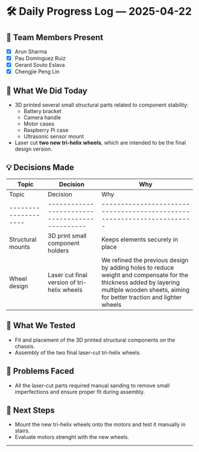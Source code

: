 # 🛠️ Daily Progress Log — 2025-04-22

## 👥 Team Members Present
- [x] Arun Sharma
- [x] Pau Domínguez Ruiz
- [x] Gerard Souto Eslava
- [x] Chengjie Peng Lin

## 🎯 What We Did Today
- 3D printed several small structural parts related to component stability:  
  - Battery bracket  
  - Camera handle  
  - Motor cases  
  - Raspberry Pi case  
  - Ultrasonic sensor mount  
- Laser cut **two new tri-helix wheels**, which are intended to be the final design version.

## 💡 Decisions Made
| Topic              | Decision                                     | Why                                                                 |
|--------------------|----------------------------------------------|----------------------------------------------------------------------|
| Topic              | Decision                                     | Why                                                                 |
|--------------------|----------------------------------------------|----------------------------------------------------------------------|
| Structural mounts  | 3D print small component holders             | Keeps elements securely in place                                    |
| Wheel design       | Laser cut final version of tri-helix wheels  | We refined the previous design by adding holes to reduce weight and compensate for the thickness added by layering multiple wooden sheets, aiming for better traction and lighter wheels |

## 🧪 What We Tested
- Fit and placement of the 3D printed structural components on the chassis.  
- Assembly of the two final laser-cut tri-helix wheels.

## 🔧 Problems Faced
- All the laser-cut parts required manual sanding to remove small imperfections and ensure proper fit during assembly.

## 📌 Next Steps
- Mount the new tri-helix wheels onto the motors and test it manually in stairs.
- Evaluate motors strenght with the new wheels.  

---